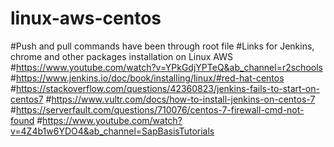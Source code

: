 # linux-aws-centos
#Push and pull commands have been through root file
#Links for Jenkins, chrome and other packages installation on Linux AWS
#https://www.youtube.com/watch?v=YPkGdjYPTeQ&ab_channel=r2schools
#https://www.jenkins.io/doc/book/installing/linux/#red-hat-centos
#https://stackoverflow.com/questions/42360823/jenkins-fails-to-start-on-centos7
#https://www.vultr.com/docs/how-to-install-jenkins-on-centos-7
#https://serverfault.com/questions/710076/centos-7-firewall-cmd-not-found
#https://www.youtube.com/watch?v=4Z4b1w6YDO4&ab_channel=SapBasisTutorials
